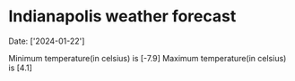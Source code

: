 # Indianapolis weather forecast 
Date: ['2024-01-22'] 

Minimum temperature(in celsius) is [-7.9] 
Maximum temperature(in celsius) is [4.1]